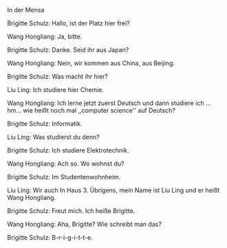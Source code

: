 In der Mensa

Brigitte Schulz: Hallo, ist der Platz hier frei?

Wang Hongliang: Ja, bitte.

Brigitte Schulz: Danke. Seid ihr aus Japan?

Wang Hongliang: Nein, wir kommen aus China, aus Beijing.

Brigitte Schulz: Was macht ihr hier?

Liu Ling: Ich studiere hier Chemie.

Wang Hongliang:  Ich lerne jetzt zuerst Deutsch und dann studiere ich ... hm... wie heißt noch mal ,,computer science'' auf Deutsch?

Brigitte Schulz: Informatik.

Liu Ling: Was studierst du denn?

Brigitte Schulz: Ich studiere Elektrotechnik.

Wang Hongliang:  Ach so. Wo wohnst du?

Brigitte Schulz: Im Studentenwohnheim.

Liu Ling: Wir auch In Haus 3. Übrigens, mein Name ist Liu Ling und er heißt Wang Hongliang.

Brigitte Schulz: Freut mich. Ich heiße Brigitte.

Wang Hongliang: Aha, Brigitte? Wie schreibt man das?

Brigitte Schulz: B-r-i-g-i-t-t-e.





